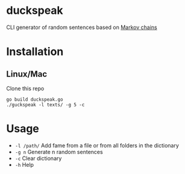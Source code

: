 # duckspeak
CLI generator of random sentences based on [Markov chains](https://en.wikipedia.org/wiki/Markov_chain)

# Installation
## Linux/Mac
Clone this repo
```
go build duckspeak.go
./guckspeak -l texts/ -g 5 -c
```

# Usage
- `-l /path/` Add fame from a file or from all folders in the dictionary
- `-g n`      Generate n random sentences
- `-c`        Clear dictionary
- `-h`        Help
